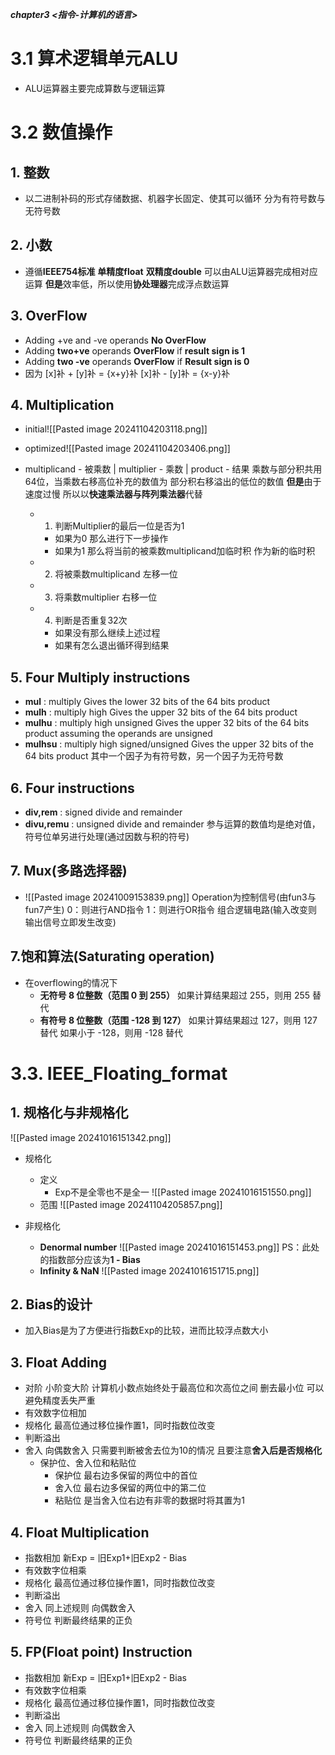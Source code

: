 ***chapter3 <指令-计算机的语言>***
# 3.1 算术逻辑单元ALU
- ALU运算器主要完成算数与逻辑运算
# 3.2 数值操作
## 1. 整数
- 以二进制补码的形式存储数据、机器字长固定、使其可以循环
	分为有符号数与无符号数
## 2. 小数
- 遵循**IEEE754标准**
	**单精度float**
	**双精度double**
	可以由ALU运算器完成相对应运算
	**但是**效率低，所以使用**协处理器**完成浮点数运算
## 3. OverFlow
- Adding +ve and -ve operands
	**No OverFlow**
- Adding **two+ve** operands
	**OverFlow** if **result sign is 1**
- Adding **two -ve** operands
	**OverFlow** if **Result sign is 0**
- 因为
	[x]补 + [y]补 = {x+y}补
	[x]补 -  [y]补 = {x-y}补
## 4. Multiplication
- initial![[Pasted image 20241104203118.png]]

- optimized![[Pasted image 20241104203406.png]]
- multiplicand - 被乘数 | multiplier - 乘数 | product - 结果
	 乘数与部分积共用64位，当乘数右移高位补充的数值为
	 部分积右移溢出的低位的数值
	**但是**由于速度过慢 所以以**快速乘法器与阵列乘法器**代替
	- 1. 判断Multiplier的最后一位是否为1
		- 如果为0 那么进行下一步操作
		- 如果为1 那么将当前的被乘数multiplicand加临时积   作为新的临时积
	- 2. 将被乘数multiplicand 左移一位
	- 3. 将乘数multiplier 右移一位
	- 4. 判断是否重复32次
		- 如果没有那么继续上述过程
		- 如果有怎么退出循环得到结果
## 5. Four Multiply instructions
- **mul** : multiply
	Gives the lower 32 bits of the 64 bits product
- **mulh** : multiply high
	Gives the upper 32 bits of the 64 bits product
- **mulhu** : multiply high unsigned
	Gives the upper 32 bits of the 64 bits product
	assuming the operands are unsigned
- **mulhsu** : multiply high signed/unsigned
	Gives the upper 32 bits of the 64 bits product
	其中一个因子为有符号数，另一个因子为无符号数
## 6. Four instructions
- **div,rem** : signed divide and remainder
- **divu,remu** : unsigned divide and remainder
	参与运算的数值均是绝对值，符号位单另进行处理(通过因数与积的符号)
## 7. Mux(多路选择器)
- ![[Pasted image 20241009153839.png]]
	Operation为控制信号(由fun3与fun7产生)
	0：则进行AND指令
	1：则进行OR指令
	组合逻辑电路(输入改变则输出信号立即发生改变)
## 7.饱和算法(Saturating operation)
- 在overflowing的情况下
	- **无符号 8 位整数（范围 0 到 255）**
	    如果计算结果超过 255，则用 255 替代
	- **有符号 8 位整数（范围 -128 到 127）**
	    如果计算结果超过 127，则用 127 替代
	    如果小于 -128，则用 -128 替代
# 3.3.  IEEE_Floating_format
## 1. 规格化与非规格化
![[Pasted image 20241016151342.png]]
- 规格化
	- 定义
		- Exp不是全零也不是全一
		![[Pasted image 20241016151550.png]]
	- 范围
		![[Pasted image 20241104205857.png]]
	
- 非规格化
	- **Denormal number**
		![[Pasted image 20241016151453.png]]
		PS：此处的指数部分应该为**1 - Bias**
	- **Infinity & NaN**
		![[Pasted image 20241016151715.png]]
	
## 2. Bias的设计
- 加入Bias是为了方便进行指数Exp的比较，进而比较浮点数大小
## 3. Float Adding
- 对阶
	小阶变大阶
	计算机小数点始终处于最高位和次高位之间
	删去最小位 可以避免精度丢失严重
- 有效数字位相加
- 规格化
	最高位通过移位操作置1，同时指数位改变
- 判断溢出
- 舍入
	向偶数舍入 只需要判断被舍去位为10的情况
	且要注意**舍入后是否规格化**
	- 保护位、舍入位和粘贴位
		- 保护位
			最右边多保留的两位中的首位
		- 舍入位
			最右边多保留的两位中的第二位
		- 粘贴位
			是当舍入位右边有非零的数据时将其置为1
## 4. Float Multiplication
- 指数相加
	新Exp = 旧Exp1+旧Exp2 - Bias
- 有效数字位相乘
- 规格化
	最高位通过移位操作置1，同时指数位改变
- 判断溢出
- 舍入
	同上述规则 向偶数舍入
- 符号位
	判断最终结果的正负
## 5. FP(Float point) Instruction
- 指数相加
	新Exp = 旧Exp1+旧Exp2 - Bias
- 有效数字位相乘
- 规格化
	最高位通过移位操作置1，同时指数位改变
- 判断溢出
- 舍入
	同上述规则 向偶数舍入
- 符号位
	判断最终结果的正负